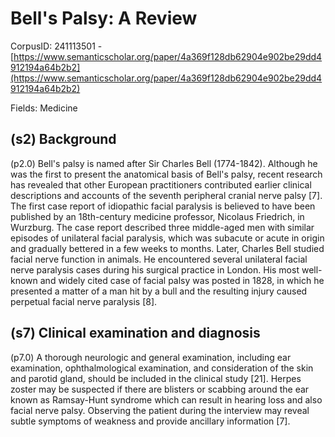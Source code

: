 # Bell's Palsy: A Review

CorpusID: 241113501 - [https://www.semanticscholar.org/paper/4a369f128db62904e902be29dd4912194a64b2b2](https://www.semanticscholar.org/paper/4a369f128db62904e902be29dd4912194a64b2b2)

Fields: Medicine

## (s2) Background
(p2.0) Bell's palsy is named after Sir Charles Bell (1774-1842). Although he was the first to present the anatomical basis of Bell's palsy, recent research has revealed that other European practitioners contributed earlier clinical descriptions and accounts of the seventh peripheral cranial nerve palsy [7]. The first case report of idiopathic facial paralysis is believed to have been published by an 18th-century medicine professor, Nicolaus Friedrich, in Wurzburg. The case report described three middle-aged men with similar episodes of unilateral facial paralysis, which was subacute or acute in origin and gradually bettered in a few weeks to months. Later, Charles Bell studied facial nerve function in animals. He encountered several unilateral facial nerve paralysis cases during his surgical practice in London. His most well-known and widely cited case of facial palsy was posted in 1828, in which he presented a matter of a man hit by a bull and the resulting injury caused perpetual facial nerve paralysis [8].
## (s7) Clinical examination and diagnosis
(p7.0) A thorough neurologic and general examination, including ear examination, ophthalmological examination, and consideration of the skin and parotid gland, should be included in the clinical study [21]. Herpes zoster may be suspected if there are blisters or scabbing around the ear known as Ramsay-Hunt syndrome which can result in hearing loss and also facial nerve palsy. Observing the patient during the interview may reveal subtle symptoms of weakness and provide ancillary information [7].
